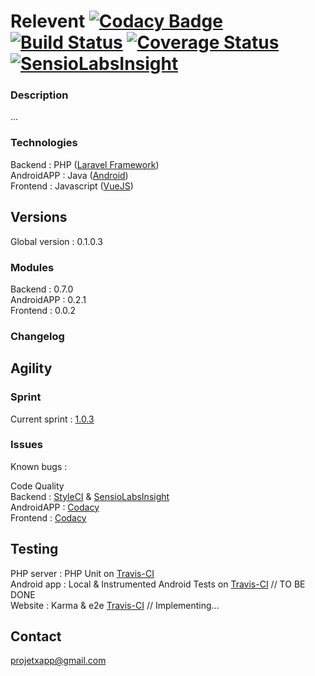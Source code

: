 Relevent [![Codacy Badge](https://api.codacy.com/project/badge/Grade/464039e29eb04025aa5495982e0f0165)](https://www.codacy.com/app/paul.bouquet/Relevent?utm_source=github.com&utm_medium=referral&utm_content=Herklos/Relevent&utm_campaign=badger) [![Build Status](https://travis-ci.org/Herklos/Relevent.png)](https://travis-ci.org/Herklos/Relevent) [![Coverage Status](https://coveralls.io/repos/github/Herklos/Relevent/badge.svg?branch=master)](https://coveralls.io/github/Herklos/Relevent?branch=master) [![SensioLabsInsight](https://insight.sensiolabs.com/projects/7fb64c6d-d71e-4e1c-a289-3aaaa565d219/mini.png)](https://insight.sensiolabs.com/projects/7fb64c6d-d71e-4e1c-a289-3aaaa565d219)
============================
### Description
... <br>

### Technologies
Backend : PHP ([Laravel Framework](https://laravel.com))<br>
AndroidAPP : Java ([Android](https://developer.android.com))<br>
Frontend : Javascript ([VueJS](https://vuejs.org))<br>

Versions
------------
Global version : 0.1.0.3

### Modules
Backend : 0.7.0 <br>
AndroidAPP : 0.2.1 <br>
Frontend : 0.0.2 <br>

### Changelog

Agility
------------

### Sprint
Current sprint  : [1.0.3](https://zube.io/herklos/projectx/w/workspace-1/sprintboard?where%5Bsprint_id%5D=17485)<br>


### Issues
Known bugs  :<br>

Code Quality <br>
Backend : [StyleCI](https://styleci.io/repos/96699711) & [SensioLabsInsight](https://insight.sensiolabs.com/projects/7fb64c6d-d71e-4e1c-a289-3aaaa565d219)<br>
AndroidAPP : [Codacy](https://www.codacy.com/app/paul.bouquet/ProjetX)<br>
Frontend : [Codacy](https://www.codacy.com/app/paul.bouquet/ProjetX)<br>

Testing
------------
PHP server : PHP Unit on [Travis-CI](https://travis-ci.org/Herklos/ProjetX) <br>
Android app : Local & Instrumented Android Tests on [Travis-CI](https://travis-ci.org/Herklos/ProjetX) // TO BE DONE <br>
Website : Karma & e2e [Travis-CI](https://travis-ci.org/Herklos/ProjetX) // Implementing...

Contact
------------
projetxapp@gmail.com
